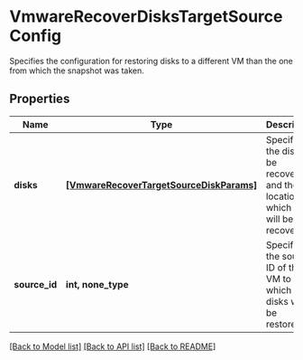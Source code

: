 # VmwareRecoverDisksTargetSourceConfig

Specifies the configuration for restoring disks to a different VM than the one from which the snapshot was taken.

## Properties
Name | Type | Description | Notes
------------ | ------------- | ------------- | -------------
**disks** | [**[VmwareRecoverTargetSourceDiskParams]**](VmwareRecoverTargetSourceDiskParams.md) | Specifies the disks to be recovered and the location to which they will be recovered. | 
**source_id** | **int, none_type** | Specifies the source ID of the VM to which the disks will be restored. | 

[[Back to Model list]](../README.md#documentation-for-models) [[Back to API list]](../README.md#documentation-for-api-endpoints) [[Back to README]](../README.md)


